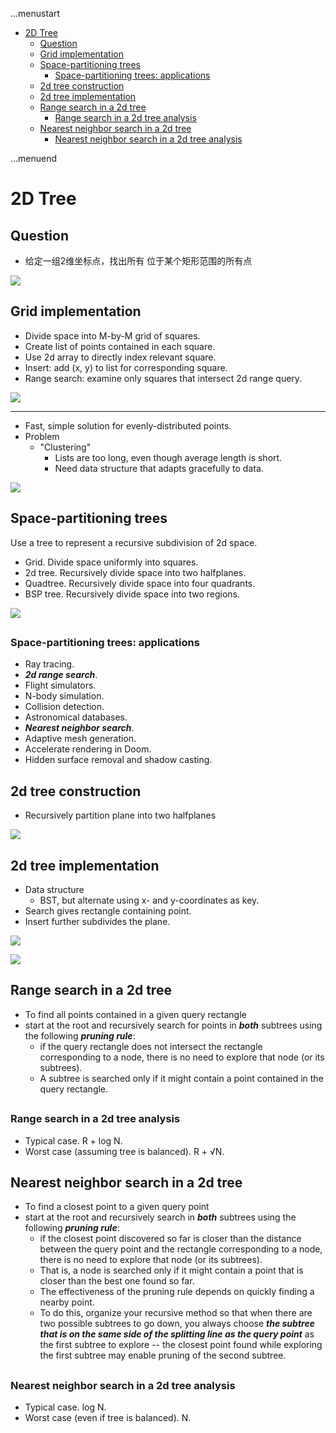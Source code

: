 ...menustart

 - [2D Tree](#24e1aa2b5be033c7c0dcaacc43b2b645)
	 - [Question](#a97ea56b0e00b2379736ae60869ff66a)
	 - [Grid implementation](#70d1a3fb79b2abed2736ccad8427984f)
	 - [Space-partitioning trees](#8e09009743774efb9c0a7dceb8721b2c)
		 - [Space-partitioning trees: applications](#922b62791cfd0af7fb819dd01bf4efb6)
	 - [2d tree construction](#d11bea9d4fe095af9f1ba36b85f24c9d)
	 - [2d tree implementation](#740b6be09ccd4dc6bd568fd9dd316aa9)
	 - [Range search in a 2d tree](#e2f4979395b274707c6c5a37cd7ed619)
		 - [Range search in a 2d tree analysis](#db369429b7d2c848b75e9d11b977c8d1)
	 - [Nearest neighbor search in a 2d tree](#d8734e1f289bf1794afcd19da08a8a6d)
		 - [Nearest neighbor search in a 2d tree analysis](#b5df2dde1669c08bc9b0f0b1a24fb85b)

...menuend


<h2 id="24e1aa2b5be033c7c0dcaacc43b2b645"></h2>

# 2D Tree

<h2 id="a97ea56b0e00b2379736ae60869ff66a"></h2>

## Question

 - 给定一组2维坐标点，找出所有 位于某个矩形范围的所有点

![](https://raw.githubusercontent.com/mebusy/notes/master/imgs/2dtree_question.png)

<h2 id="70d1a3fb79b2abed2736ccad8427984f"></h2>

## Grid implementation

 - Divide space into M-by-M grid of squares.
 - Create list of points contained in each square.
 - Use 2d array to directly index relevant square.
 - Insert: add (x, y) to list for corresponding square.
 - Range search: examine only squares that intersect 2d range query.

![](https://raw.githubusercontent.com/mebusy/notes/master/imgs/2dtree_grid_implementation.png)

---

 - Fast, simple solution for evenly-distributed points.
 - Problem
    - "Clustering" 
        - Lists are too long, even though average length is short.
        - Need data structure that adapts gracefully to data.

![](https://raw.githubusercontent.com/mebusy/notes/master/imgs/2dtree_grid_implementation_clustering.png)

<h2 id="8e09009743774efb9c0a7dceb8721b2c"></h2>

## Space-partitioning trees

Use a tree to represent a recursive subdivision of 2d space.

 - Grid. Divide space uniformly into squares.
 - 2d tree. Recursively divide space into two halfplanes. 
 - Quadtree. Recursively divide space into four quadrants. 
 - BSP tree. Recursively divide space into two regions.


![](https://raw.githubusercontent.com/mebusy/notes/master/imgs/2dtree_space_partitioning_trees.png)

<h2 id="922b62791cfd0af7fb819dd01bf4efb6"></h2>

### Space-partitioning trees: applications

- Ray tracing.
- ***2d range search***.
- Flight simulators.
- N-body simulation.
- Collision detection.
- Astronomical databases.
- ***Nearest neighbor search***.
- Adaptive mesh generation.
- Accelerate rendering in Doom.
- Hidden surface removal and shadow casting.

<h2 id="d11bea9d4fe095af9f1ba36b85f24c9d"></h2>

## 2d tree construction

 - Recursively partition plane into two halfplanes

![](https://raw.githubusercontent.com/mebusy/notes/master/imgs/2dtree_construction.png)

<h2 id="740b6be09ccd4dc6bd568fd9dd316aa9"></h2>

## 2d tree implementation

 - Data structure
    - BST, but alternate using x- and y-coordinates as key.
 - Search gives rectangle containing point.
 - Insert further subdivides the plane.


![](https://raw.githubusercontent.com/mebusy/notes/master/imgs/2dtree_even_levels.png)

![](https://raw.githubusercontent.com/mebusy/notes/master/imgs/2dtree_odd_levels.png)

<h2 id="e2f4979395b274707c6c5a37cd7ed619"></h2>

## Range search in a 2d tree

 - To find all points contained in a given query rectangle
 - start at the root and recursively search for points in ***both*** subtrees using the following ***pruning rule***: 
    - if the query rectangle does not intersect the rectangle corresponding to a node, there is no need to explore that node (or its subtrees). 
    - A subtree is searched only if it might contain a point contained in the query rectangle.

<h2 id="db369429b7d2c848b75e9d11b977c8d1"></h2>

### Range search in a 2d tree analysis

 - Typical case. R + log N.
 - Worst case (assuming tree is balanced).  R + √N.


<h2 id="d8734e1f289bf1794afcd19da08a8a6d"></h2>

## Nearest neighbor search in a 2d tree

 - To find a closest point to a given query point
 - start at the root and recursively search in ***both*** subtrees using the following ***pruning rule***: 
    - if the closest point discovered so far is closer than the distance between the query point and the rectangle corresponding to a node, there is no need to explore that node (or its subtrees). 
    - That is, a node is searched only if it might contain a point that is closer than the best one found so far. 
    - The effectiveness of the pruning rule depends on quickly finding a nearby point. 
    - To do this, organize your recursive method so that when there are two possible subtrees to go down, you always choose ***the subtree that is on the same side of the splitting line as the query point*** as the first subtree to explore -- the closest point found while exploring the first subtree may enable pruning of the second subtree.

<h2 id="b5df2dde1669c08bc9b0f0b1a24fb85b"></h2>

### Nearest neighbor search in a 2d tree analysis

 - Typical case. log N.
 - Worst case (even if tree is balanced). N.



